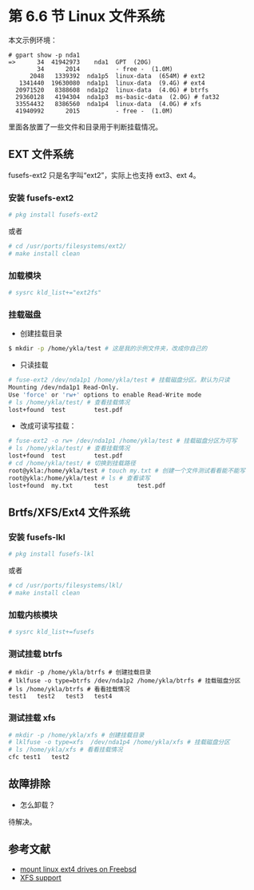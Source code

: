 # 第 6.6 节 Linux 文件系统

本文示例环境：

```
# gpart show -p nda1
=>      34  41942973    nda1  GPT  (20G)
        34      2014          - free -  (1.0M)
      2048   1339392  nda1p5  linux-data  (654M) # ext2
   1341440  19630080  nda1p1  linux-data  (9.4G) # ext4
  20971520   8388608  nda1p2  linux-data  (4.0G) # btrfs
  29360128   4194304  nda1p3  ms-basic-data  (2.0G) # fat32
  33554432   8386560  nda1p4  linux-data  (4.0G) # xfs
  41940992      2015          - free -  (1.0M)
```

里面各放置了一些文件和目录用于判断挂载情况。

## EXT 文件系统

fusefs-ext2 只是名字叫“ext2”，实际上也支持 ext3、ext 4。

### 安装 fusefs-ext2

```sh
# pkg install fusefs-ext2
```

或者

```sh
# cd /usr/ports/filesystems/ext2/ 
# make install clean
```

### 加载模块

```sh
# sysrc kld_list+="ext2fs"
```

### 挂载磁盘

- 创建挂载目录

```sh
$ mkdir -p /home/ykla/test # 这是我的示例文件夹，改成你自己的
```

- 只读挂载
  
```sh
# fuse-ext2 /dev/nda1p1 /home/ykla/test # 挂载磁盘分区。默认为只读
Mounting /dev/nda1p1 Read-Only.
Use 'force' or 'rw+' options to enable Read-Write mode
# ls /home/ykla/test/ # 查看挂载情况
lost+found	test		test.pdf
```

- 改成可读写挂载：

```sh
# fuse-ext2 -o rw+ /dev/nda1p1 /home/ykla/test # 挂载磁盘分区为可写
# ls /home/ykla/test/ # 查看挂载情况
lost+found	test		test.pdf
# cd /home/ykla/test/ # 切换到挂载路径
root@ykla:/home/ykla/test # touch my.txt # 创建一个文件测试看看能不能写
root@ykla:/home/ykla/test # ls # 查看读写 
lost+found	my.txt		test		test.pdf
```

## Brtfs/XFS/Ext4 文件系统

### 安装 fusefs-lkl
```sh
# pkg install fusefs-lkl
```

或者

```sh
# cd /usr/ports/filesystems/lkl/ 
# make install clean
```

### 加载内核模块

```sh
# sysrc kld_list+=fusefs
```

### 测试挂载 btrfs

```
# mkdir -p /home/ykla/btrfs # 创建挂载目录
# lklfuse -o type=btrfs /dev/nda1p2 /home/ykla/btrfs # 挂载磁盘分区
# ls /home/ykla/btrfs # 看看挂载情况
test1	test2	test3	test4
```

### 测试挂载 xfs

```sh
# mkdir -p /home/ykla/xfs # 创建挂载目录
# lklfuse -o type=xfs  /dev/nda1p4 /home/ykla/xfs # 挂载磁盘分区
# ls /home/ykla/xfs # 看看挂载情况
cfc	test1	test2
```

## 故障排除

- 怎么卸载？

待解决。

## 参考文献

- [mount linux ext4 drives on Freebsd](https://forums.freebsd.org/threads/mount-linux-ext4-drives-on-freebsd.74414/)
- [XFS support](https://forums.freebsd.org/threads/xfs-support.61449/)
